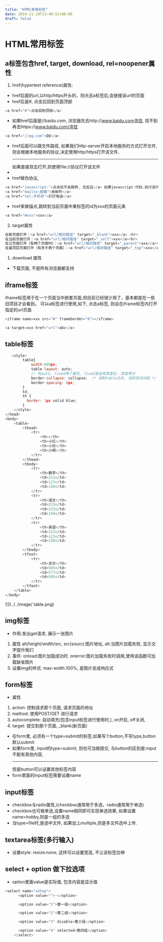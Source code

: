 ```yaml
---
title: "HTML常用标签"
date: 2019-11-29T13:48:51+08:00
draft: false
---
```


# HTML常用标签

## a标签包含href, target, download, rel=noopener属性
1. href(hypertext reference)属性:
*   href后面的url,以http/https开头的，则点击a标签后,会链接该url的页面
*   href后是#, 点击后回到页面顶部
```JavaScript
<a href="#">点击回到顶部</a>
```
* 如果href后面是//baidu.com, 浏览器先去http://www.baidu.com寻找, 找不到再去https://www.baidu.com/寻找
```JavaScript
<a href="//qq.com">QQ</a>
```
* href后面可以跟文件路径, 如果我们http-server开启本地服务的方式打开文件, 则会根据本地服务的协议,决定使用http/https打开该文件, <hr> 如果直接双击打开,则使用file://协议打开该文件
* 
* href做伪协议, 
```JavaScript
<a href="javascript:">点击后不会跳转, 无反应</a> 如果javascript:代码,执行该代码
<a href="mailto:邮箱">发邮件</a>
<a href="tel:手机号">打打电话</a>
```
* href来做锚点,跳转到当前页面中某标签的id为xxx的页面元素
```JavaScript
<a href="#xxx">xxx</a>
```
2. target属性
```JavaScript
在新页面打开：<a href="url/相对路径" target="_blank">xxx</a> <hr>
在当前页面打开：<a href="url/相对路径" target="_self">xxx</a><hr>
在父页面打开（有两个页面时）：<a href="url/相对路径" target="_parent">xxx</a><hr>
在最顶层页面打开（有多于两个页面）：<a href="url/相对路径" target="_top">xxx</a>
```


1. download 属性
* 下载页面, 不是所有浏览器都支持
  
## iframe标签
iframe标签用于在一个页面当中嵌套页面,但目前已经很少用了，基本都是在一些旧项目才会看到。
可以a标签进行使用,如下, 点击a标签, 则会在iframe标签内打开指定的url页面
```JavaScript
<iframe name=xxx src="#" frameborder="0"></iframe>

<a target=xxx href="url">abc</a>
```
## table标签
```JavaScript
   <style>
        table{
            width:600px;
            table-layout: auto; 
            // 有auto, fixed两个属性, fixed是适用宽度后. 宽度等分
            border-collapse: collapse;  /* 控制table合并, 消除空间间隙 */
            border-spacing: 0px;
        }
        td,
        th {
          border: 1px solid blue;
        }
    </style>
</head>
<body>
    <table>
        <thead>
            <tr>
                <th></th>
                <th>小红</th>
                <th>小白</th>
                <th>小明</th>
            </tr>
        </thead>
        <tbody>
            <tr>
                <th>数学</th>
                <td>213</td>
                <td>123</td>
                <td>150</td>
            </tr>
            <tr>
                <th>语文</th>
                <td>213</td>
                <td>123</td>
                <td>150</td>
            </tr>
            <tr>
                <th>英语</th>
                <td>213</td>
                <td>123</td>
                <td>150</td>
            </tr>
        </tbody>
        <tfoot>
            <tr>
                <th>总分</th>
                <td>565</td>
                <td>577</td>
                <td>585</td>
            </tr>
        </tfoot>
    </table>
</body>
```
![](../../image/
table.png)

## img标签
* 作用:发出get请求, 展示一张图片
1. 属性 alt/height/width/src, src(sourc):图片地址, alt:当图片加载失败, 显示文字提升我们
2. 事件: onload:图片加载成功时. onerror:图片加载失败时调用,使用该函数可加载缺省图片
3. 设置img的样式: max-width:100%, 是图片变成响应式
   
## form标签
* 属性
1. action: 控制请求那个页面, 请求页面的地址
2. method: 使用POST/GET 进行请求
3. autocomplete: 自动填充(包含input标签进行使用时,), on开启, off关闭, 
4. target: 提交到那个页面, _blank(新页面)

* 在form里, 必须有一个type=submit的标签,如果写个button,不写type,button默认submit
* 如果form里, input的type=submit, 则也可当做提交, 与button的区别是:input不能有其他内容, <hr>但是button可以设置其他标签内容
* form里面的input标签需要设置name

## input标签
* checkbox与radio属性,(checkbox通常用于多选，radio通常用于单选)
* checkbox也可做单选,设置name相同即可实现单选效果, 如果设置name=hobby,则是一组的多选
* 当type=file时,是选中文件, 如果加上multiple,则是多文件选中上传.

## textarea标签(多行输入)
* 设置style: resize:none; 这样可以设置宽高, 不让该标签拉伸
  
##  select + option  做下拉选项
* option里面value是实际值, 包含内容是显示值
```JavaScript
<select name="setop">
      <option value="">-</option>

      <option value="1">第一组</option>

      <option value="2">第二组</option>

      <option value="3" disable>第三组</option>

      <option value="4" selected>第四组</option>
    </select>
```
  

